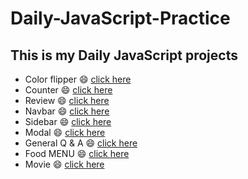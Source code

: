 # Daily-JavaScript-Practice

## This is my Daily JavaScript projects

- Color flipper :smile: [click here](https://iridescent-meerkat-587c72.netlify.app/)
- Counter :smile: [click here](https://mellow-choux-fcfe7e.netlify.app/)
- Review  :smile: [click here](https://lucky-palmier-80b11a.netlify.app/)
- Navbar :smile: [click here](https://jazzy-tanuki-a70f75.netlify.app/)
- Sidebar :smile: [click here](https://mellifluous-llama-705ca9.netlify.app/)
- Modal :smile: [click here](https://iridescent-cannoli-26efeb.netlify.app/)
- General Q & A :smile: [click here](https://shiny-beijinho-c2700e.netlify.app/)
- Food MENU :smile: [click here](https://stunning-centaur-9169ed.netlify.app/)
- Movie :smile: [click here](https://spiffy-sunflower-c9fe8a.netlify.app/)


